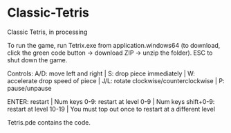 # Classic-Tetris
Classic Tetris, in processing

To run the game, run Tetrix.exe from application.windows64 (to download, click the green code button -> download ZIP -> unzip the folder). ESC to shut down the game.

Controls:
A/D: move left and right | 
S: drop piece immediately | 
W: accelerate drop speed of piece | 
J/L: rotate clockwise/counterclockwise | 
P: pause/unpause

ENTER: restart | 
Num keys 0-9: restart at level 0-9 | 
Num keys shift+0-9: restart at level 10-19 | 
You must top out once to restart at a different level

Tetris.pde contains the code.
